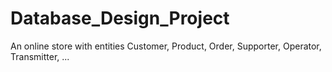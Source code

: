 # Database_Design_Project
An online store with entities Customer, Product, Order, Supporter, Operator, Transmitter, ...
